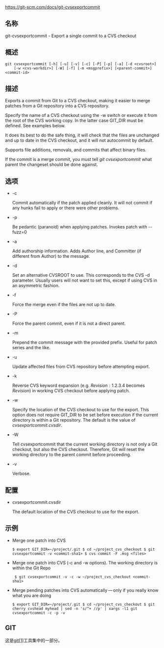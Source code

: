 https://git-scm.com/docs/git-cvsexportcommit

## 名称

git-cvsexportcommit - Export a single commit to a CVS checkout

## 概述

```
git cvsexportcommit [-h] [-u] [-v] [-c] [-P] [-p] [-a] [-d <cvsroot>]
	[-w <cvs-workdir>] [-W] [-f] [-m <msgprefix>] [<parent-commit>] <commit-id>
```

## 描述

Exports a commit from Git to a CVS checkout, making it easier to merge patches from a Git repository into a CVS repository.

Specify the name of a CVS checkout using the -w switch or execute it from the root of the CVS working copy. In the latter case GIT_DIR must be defined. See examples below.

It does its best to do the safe thing, it will check that the files are unchanged and up to date in the CVS checkout, and it will not autocommit by default.

Supports file additions, removals, and commits that affect binary files.

If the commit is a merge commit, you must tell *git cvsexportcommit* what parent the changeset should be done against.

## 选项

- -c

  Commit automatically if the patch applied cleanly. It will not commit if any hunks fail to apply or there were other problems.

- -p

  Be pedantic (paranoid) when applying patches. Invokes patch with --fuzz=0

- -a

  Add authorship information. Adds Author line, and Committer (if different from Author) to the message.

- -d

  Set an alternative CVSROOT to use. This corresponds to the CVS -d parameter. Usually users will not want to set this, except if using CVS in an asymmetric fashion.

- -f

  Force the merge even if the files are not up to date.

- -P

  Force the parent commit, even if it is not a direct parent.

- -m

  Prepend the commit message with the provided prefix. Useful for patch series and the like.

- -u

  Update affected files from CVS repository before attempting export.

- -k

  Reverse CVS keyword expansion (e.g. $Revision: 1.2.3.4$ becomes $Revision$) in working CVS checkout before applying patch.

- -w

  Specify the location of the CVS checkout to use for the export. This option does not require GIT_DIR to be set before execution if the current directory is within a Git repository. The default is the value of *cvsexportcommit.cvsdir*.

- -W

  Tell cvsexportcommit that the current working directory is not only a Git checkout, but also the CVS checkout. Therefore, Git will reset the working directory to the parent commit before proceeding.

- -v

  Verbose.

## 配置

- cvsexportcommit.cvsdir

  The default location of the CVS checkout to use for the export.

## 示例

- Merge one patch into CVS

  `$ export GIT_DIR=~/project/.git $ cd ~/project_cvs_checkout $ git cvsexportcommit -v <commit-sha1> $ cvs commit -F .msg <files>`

- Merge one patch into CVS (-c and -w options). The working directory is within the Git Repo

  `	$ git cvsexportcommit -v -c -w ~/project_cvs_checkout <commit-sha1>`

- Merge pending patches into CVS automatically — only if you really know what you are doing

  `$ export GIT_DIR=~/project/.git $ cd ~/project_cvs_checkout $ git cherry cvshead myhead | sed -n 's/^+ //p' | xargs -l1 git cvsexportcommit -c -p -v`

## GIT

  这是[git[1]](../../Git)工具集中的一部分。